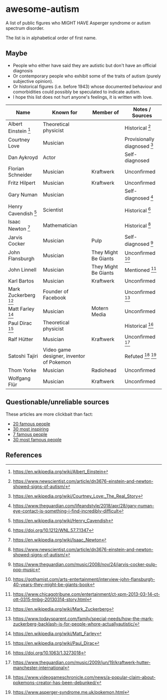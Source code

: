 # awesome-autism

A list of public figures who MIGHT HAVE Asperger syndrome or autism spectrum disorder.

The list is in alphabetical order of first name.

## Maybe

- People who either have said they are autistic but don't have an official diagnosis
- Or contemporary people who exhibit some of the traits of autism (purely subjective opinion).
- Or historical figures (i.e. before 1943) whose documented behaviour and comorbidities could possibly be speculated to indicate autism.
- I hope this list does not hurt anyone's feelings, it is written with love.

| Name               | Known for                      | Member of     | Notes / Sources                                  |
| ------------------ | ------------------------------ | ------------- | ------------------------------------------------ |
| Albert Einstein [^11] | Theoretical physicist       |               | Historical [^9]  |
| Courtney Love      | Musician                       |               | Provisionally diagnosed [^7] |
| Dan Aykroyd        | Actor                          |               | Self-diagnosed |
| Florian Schneider  | Musician                       | Kraftwerk     | Unconfirmed  |
| Fritz Hilpert      | Musician                       | Kraftwerk     | Unconfirmed  |
| Gary Numan         | Musician                       |               | Self-diagnosed [^3] |
| Henry Cavendish [^12] | Scientist                   |               | Historical [^13] |
| Isaac Newton [^10] | Mathematician                  |               | Historical [^9] |
| Jarvis Cocker      | Musician                       | Pulp          | Self-diagnosed [^1] |
| John Flansburgh    | Musician                       | They Might Be Giants | Unconfirmed [^2] |
| John Linnell       | Musician                       | They Might Be Giants | Mentioned [^4] |
| Karl Bartos        | Musician                       | Kraftwerk     | Unconfirmed |
| Mark Zuckerberg [^17] | Founder of Facebook         |               | Unconfirmed [^18] |
| Matt Farley [^8]   | Musician                       | Motern Media  | Unconfirmed |
| Paul Dirac [^14]   | Theoretical physicist          |               | Historical [^15] |
| Ralf Hütter        | Musician                       | Kraftwerk     | Unconfirmed [^5] |
| Satoshi Tajiri     | Video game designer, inventor of Pokemon |     | Refuted [^6] [^16] |
| Thom Yorke         | Musician                       | Radiohead     | Unconfirmed |
| Wolfgang Flür      | Musician                       | Kraftwerk     | Unconfirmed |

## Questionable/unreliable sources

These articles are more clickbait than fact:

- [20 famous people](https://behavioral-innovations.com/blog/20-famous-people-with-autism-spectrum-disorder-asd/)
- [30 most inspiring](https://www.appliedbehavioranalysisprograms.com/historys-30-most-inspiring-people-on-the-autism-spectrum/)
- [7 famous people](https://www.psycom.net/autism-famous-people)
- [30 most famous people](https://www.appliedbehavioranalysisprograms.com/historys-30-most-inspiring-people-on-the-autism-spectrum/)

## References

[^1]: https://www.theguardian.com/music/2008/nov/24/jarvis-cocker-pulp-pop-music
[^2]: https://gothamist.com/arts-entertainment/interview-john-flansburgh-40-years-they-might-be-giants-book
[^3]: https://www.theguardian.com/lifeandstyle/2018/apr/28/gary-numan-eye-contact-is-something-i-find-incredibly-difficult
[^4]: https://www.chicagotribune.com/entertainment/ct-xpm-2013-03-14-ct-ott-0315-tmbg-20130314-story.html
[^5]: https://www.theguardian.com/music/2009/jun/19/kraftwerk-hutter-manchester-international
[^6]: https://www.videogameschronicle.com/news/a-popular-claim-about-pokemons-creator-has-been-debunked/
[^7]: https://en.wikipedia.org/wiki/Courtney_Love:_The_Real_Story
[^8]: https://en.wikipedia.org/wiki/Matt_Farley
[^9]: https://www.newscientist.com/article/dn3676-einstein-and-newton-showed-signs-of-autism/
[^10]: https://en.wikipedia.org/wiki/Isaac_Newton
[^11]: https://en.wikipedia.org/wiki/Albert_Einstein
[^12]: https://en.wikipedia.org/wiki/Henry_Cavendish
[^13]: https://doi.org/10.1212/WNL.57.7.1347
[^14]: https://en.wikipedia.org/wiki/Paul_Dirac
[^15]: https://doi.org/10.1063/1.3273018
[^16]: https://www.asperger-syndrome.me.uk/pokemon.html
[^17]: https://en.wikipedia.org/wiki/Mark_Zuckerberg
[^18]: https://www.todaysparent.com/family/special-needs/how-the-mark-zuckerberg-backlash-is-for-people-whore-actuallyautistic/
